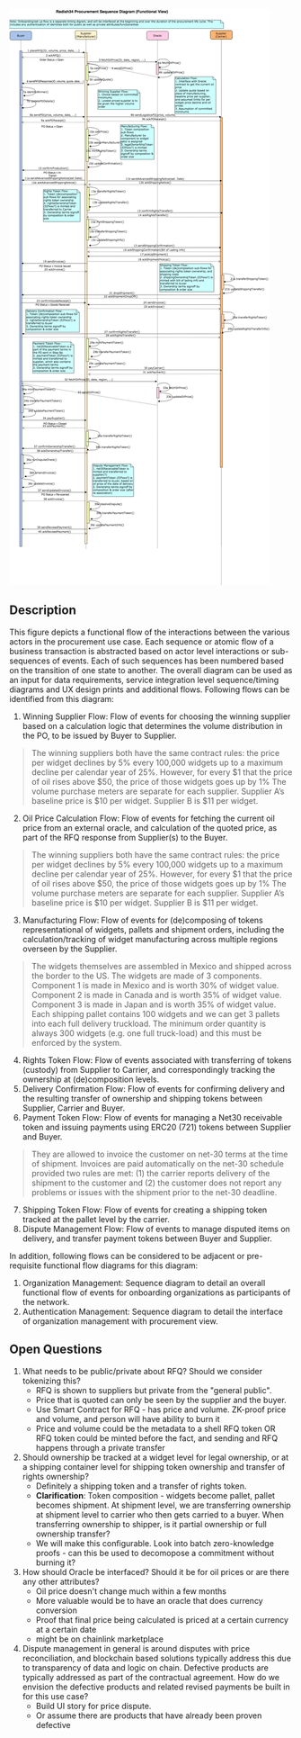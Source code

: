 ![Alt text](./Radish34_Procurement_Flow_Timing_Sequence_Diagram.jpg?raw=true "Radish 34 Procurement Flow Sequence Diagram")

## Description

This figure depicts a functional flow of the interactions between the various actors in the procurement use case. Each sequence or atomic flow of a business transaction is abstracted based on actor level interactions or sub-sequences of events. Each of such sequences has been numbered based on the transition of one state to another. The overall diagram can be used as an input for data requirements, service integration level sequence/timing diagrams and UX design prints and additional flows. Following flows can be identified from this diagram:

1. Winning Supplier Flow: Flow of events for choosing the winning supplier based on a calculation logic that determines the volume distribution in the PO, to be issued by Buyer to Supplier.
> The winning suppliers both have the same contract rules: the price per widget declines by 5% every 100,000 widgets up to a maximum decline per calendar year of 25%.  However, for every $1 that the price of oil rises above $50, the price of those widgets goes up by 1%  The volume purchase meters are separate for each supplier.  Supplier A’s baseline price is $10 per widget.  Supplier B is $11 per widget. 
2. Oil Price Calculation Flow: Flow of events for fetching the current oil price from an external oracle, and calculation of the quoted price, as part of the RFQ response from Supplier(s) to the Buyer.
> The winning suppliers both have the same contract rules: the price per widget declines by 5% every 100,000 widgets up to a maximum decline per calendar year of 25%.  However, for every $1 that the price of oil rises above $50, the price of those widgets goes up by 1%  The volume purchase meters are separate for each supplier.  Supplier A’s baseline price is $10 per widget.  Supplier B is $11 per widget. 
3. Manufacturing Flow: Flow of events for (de)composing of tokens representational of widgets, pallets and shipment orders, including the calculation/tracking of widget manufacturing across multiple regions overseen by the Supplier.
> The widgets themselves are assembled in Mexico and shipped across the border to the US.  The widgets are made of 3 components.  Component 1 is made in Mexico and is worth 30% of widget value.  Component 2 is made in Canada and is worth 35% of widget value.  Component 3 is made in Japan and is worth 35% of widget value.  Each shipping pallet contains 100 widgets and we can get 3 pallets into each full delivery truckload.  The minimum order quantity is always 300 widgets (e.g. one full truck-load) and this must be enforced by the system.
4. Rights Token Flow: Flow of events associated with transferring of tokens (custody) from Supplier to Carrier, and correspondingly tracking the ownership at (de)composition levels.
5. Delivery Confirmation Flow: Flow of events for confirming delivery and the resulting transfer of ownership and shipping tokens between Supplier, Carrier and Buyer.
6. Payment Token Flow: Flow of events for managing a Net30 receivable token and issuing payments using ERC20 (721) tokens between Supplier and Buyer.
> They are allowed to invoice the customer on net-30 terms at the time of shipment.  Invoices are paid automatically on the net-30 schedule provided two rules are met: (1) the carrier reports delivery of the shipment to the customer and (2) the customer does not report any problems or issues with the shipment prior to the net-30 deadline.
7. Shipping Token Flow: Flow of events for creating a shipping token tracked at the pallet level by the carrier.
8. Dispute Management Flow: Flow of events to manage disputed items on delivery, and transfer payment tokens between Buyer and Supplier.


In addition, following flows can be considered to be adjacent or pre-requisite functional flow diagrams for this diagram:

1. Organization Management: Sequence diagram to detail an overall functional flow of events for onboarding organizations as participants of the network.
2. Authentication Management: Sequence diagram to detail the interface of organization management with procurement view.

## Open Questions

1. What needs to be public/private about RFQ? Should we consider tokenizing this?
    - RFQ is shown to suppliers but private from the "general public". 
    - Price that is quoted can only be seen by the supplier and the buyer. 
    - Use Smart Contract for RFQ - has price and volume. ZK-proof price and volume, and person will have ability to burn it
    - Price and volume could be the metadata to a shell RFQ token OR RFQ token could be minted before the fact, and sending         and RFQ happens through a private transfer  
2. Should ownership be tracked at a widget level for legal ownership, or at a shipping container level for shipping token ownership and transfer of rights ownership?
    - Definitely a shipping token and a transfer of rights token. 
    - **Clarification**: Token composition - widgets become pallet, pallet becomes shipment. At shipment level, we are                transferring ownership at shipment level to carrier who then gets carried to a buyer. When transferring ownership to          shipper, is it partial ownership or full ownership transfer?
    - We will make this configurable. Look into batch zero-knowledge proofs - can this be used to decomopose a commitment           without burning it?
3. How should Oracle be interfaced? Should it be for oil prices or are there any other attributes?
    - Oil price doesn't change much within a few months
    - More valuable would be to have an oracle that does currency conversion
    - Proof that final price being calculated is priced at a certain currency at a certain date
    - might be on chainlink marketplace
4. Dispute management in general is around disputes with price reconciliation, and blockchain based solutions typically address this due to transparency of data and logic on chain. Defective products are typically addressed as part of the contractual agreement. How do we envision the defective products and related revised payments be built in for this use case?
    - Build UI story for price dispute. 
    - Or assume there are products that have already been proven defective

